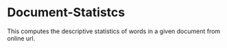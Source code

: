 # Document-Statistcs
This computes the descriptive statistics of words in a given document from online url.

